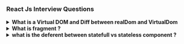 ### React Js Interview Questions

<details>
<summary><strong>What is a Virtual DOM and Diff between realDom and VirtualDom</strong></summary>
<p>

The Virtual DOM is a lightweight, in-memory representation of the actual DOM (Document Object Model) in a web page

The process of updating in React
1. The ReactDOM.render() renders the elements on the screen on the first load by creating the real and virtual DOM trees.

2. Any change to an element (such as a key press or button click) leads to a notification sent to the virtual nodes for a state change. If any property of the node is altered, it updates itself.

3. React compares the updated virtual DOM with the real DOM and updates the real DOM accordingly. This process is known as reconciliation. This is done using a heuristic algorithm known as the Diffing Algorithm.

4. The updated real DOM is rendered on the screen.

</p>
</details>

<details>
<summary><strong>What is fragment
?</strong></summary>
<p>

In React, a Fragment is a way to group multiple children elements without adding an extra DOM element to the output. It's a lightweight wrapper that doesn't create an additional DOM node in the rendered HTML, which can be useful in situations where you need to return adjacent JSX elements without enclosing them in a parent HTML element.

Here's how you can use a Fragment in React:

```
import React from 'react';

function MyComponent() {
  return (
    <React.Fragment>
      <h1>Hello</h1>
      <p>React Fragments</p>
    </React.Fragment>
  );
}

export default MyComponent;

```
Alternatively, you can use the shorthand syntax for fragments introduced in React 16.2:

```
import React from 'react';

function MyComponent() {
  return (
    <>
      <h1>Hello</h1>
      <p>React Fragments</p>
    </>
  );
}

export default MyComponent;

```

</p>
</details>

<details>
<summary><strong>what is the deferent between statefull vs stateless component ?

</strong></summary>
<p>

The difference between stateful and stateless is that one has state, and the other doesn’t. That means the stateful components are keeping track of changing data, while stateless components print out what is given to them via props, or they always render the same thing.

Stateful component :

```
import React, { useState } from 'react';

function Counter() {
  // useState is a Hook that adds state to functional components
  // The initial state (count) is set to 0
  const [count, setCount] = useState(0);

  // Event handler to increment the count
  const incrementCount = () => {
    setCount(count + 1); // Update the count state
  };

  return (
    <div>
      <p>Count: {count}</p>
      <button onClick={incrementCount}>Increment</button>
    </div>
  );
}

export default Counter;


```
Example of a stateless functional component:


```
import React from 'react';

function MyComponent(props) {
  return (
    <div>
      <p>Hello, {props.name}!</p>
    </div>
  );
}

```
</p>
</details>
